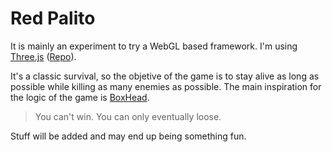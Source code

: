 # Red Palito
It is mainly an experiment to try a WebGL based framework. I'm using [Three.js](https://threejs.org/)
([Repo](https://github.com/mrdoob/three.js/)).

It's a classic survival, so the objetive of the game is to stay alive as long as possible while killing
as many enemies as possible. The main inspiration for the logic of the game
is [BoxHead](http://www.boxheadgame.com/).

> You can't win. You can only eventually loose.

Stuff will be added and may end up being something fun.
